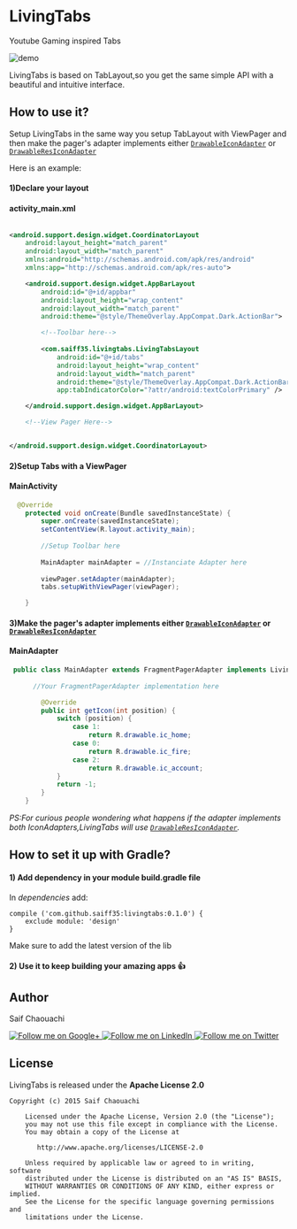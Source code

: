 # LivingTabs
Youtube Gaming inspired Tabs

![demo](art/demo.gif)

LivingTabs is based on TabLayout,so you get the same simple API with a beautiful and intuitive interface.

## How to use it?
Setup LivingTabs in the same way you setup TabLayout with ViewPager and then make the pager's adapter implements either [`DrawableIconAdapter`](/livingtabs/src/main/java/com/saiff35/livingtabs/LivingTabsLayout.java#L305) or [`DrawableResIconAdapter`](/livingtabs/src/main/java/com/saiff35/livingtabs/LivingTabsLayout.java#L311)

Here is an example:

#### 1)Declare your layout

#### activity_main.xml
```xml

<android.support.design.widget.CoordinatorLayout
    android:layout_height="match_parent"
    android:layout_width="match_parent"
    xmlns:android="http://schemas.android.com/apk/res/android"
    xmlns:app="http://schemas.android.com/apk/res-auto">

    <android.support.design.widget.AppBarLayout
        android:id="@+id/appbar"
        android:layout_height="wrap_content"
        android:layout_width="match_parent"
        android:theme="@style/ThemeOverlay.AppCompat.Dark.ActionBar">

        <!--Toolbar here-->
       
        <com.saiff35.livingtabs.LivingTabsLayout
            android:id="@+id/tabs"
            android:layout_height="wrap_content"
            android:layout_width="match_parent"
            android:theme="@style/ThemeOverlay.AppCompat.Dark.ActionBar"
            app:tabIndicatorColor="?attr/android:textColorPrimary" />

    </android.support.design.widget.AppBarLayout>

    <!--View Pager Here-->


</android.support.design.widget.CoordinatorLayout>

```

#### 2)Setup Tabs with a ViewPager
#### MainActivity  
```java
  @Override
    protected void onCreate(Bundle savedInstanceState) {
        super.onCreate(savedInstanceState);
        setContentView(R.layout.activity_main);
        
        //Setup Toolbar here
        
        MainAdapter mainAdapter = //Instanciate Adapter here
        
        viewPager.setAdapter(mainAdapter);
        tabs.setupWithViewPager(viewPager);

    }
```

#### 3)Make the pager's adapter implements either [`DrawableIconAdapter`](/livingtabs/src/main/java/com/saiff35/livingtabs/LivingTabsLayout.java#L305) or [`DrawableResIconAdapter`](/livingtabs/src/main/java/com/saiff35/livingtabs/LivingTabsLayout.java#L311)
#### MainAdapter
```java
 public class MainAdapter extends FragmentPagerAdapter implements LivingTabsLayout.DrawableResIconAdapter {
      
      //Your FragmentPagerAdapter implementation here

        @Override
        public int getIcon(int position) {
            switch (position) {
                case 1:
                    return R.drawable.ic_home;
                case 0:
                    return R.drawable.ic_fire;
                case 2:
                    return R.drawable.ic_account;
            }
            return -1;
        }
    }
```
*PS:For curious people wondering what happens if the adapter implements both IconAdapters,LivingTabs will use [`DrawableResIconAdapter`](/livingtabs/src/main/java/com/saiff35/livingtabs/LivingTabsLayout.java#L311).*

## How to set it up with Gradle?

#### 1) Add dependency in your module build.gradle file
In *dependencies* add:

    compile ('com.github.saiff35:livingtabs:0.1.0') {
        exclude module: 'design'
    }
        
Make sure to add the latest version of the lib

#### 2) Use it to keep building your amazing apps :+1:

## Author
  Saif Chaouachi
  
<a href="https://plus.google.com/+SaifChaouachi/posts">
  <img  alt="Follow me on Google+"
    src="https://github.com/saiff35/LivingTabs/blob/master/art/gplus_64.png"/>
</a>
<a href="https://tn.linkedin.com/in/saifchaouachi">
  <img alt="Follow me on LinkedIn"
       src="https://github.com/saiff35/LivingTabs/blob/master/art/linkedin_64.png" />
</a>
<a href="https://twitter.com/SaifSaiff35">
  <img alt="Follow me on Twitter"
       src="https://github.com/saiff35/LivingTabs/blob/master/art/twitter_64.png" />
</a>




## License

LivingTabs is released under the **Apache License 2.0**

    Copyright (c) 2015 Saif Chaouachi
    
        Licensed under the Apache License, Version 2.0 (the "License");
        you may not use this file except in compliance with the License.
        You may obtain a copy of the License at
    
           http://www.apache.org/licenses/LICENSE-2.0
    
        Unless required by applicable law or agreed to in writing, software
        distributed under the License is distributed on an "AS IS" BASIS,
        WITHOUT WARRANTIES OR CONDITIONS OF ANY KIND, either express or implied.
        See the License for the specific language governing permissions and
        limitations under the License.
